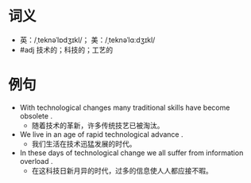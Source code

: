 # 词义
- 英：/ˌteknəˈlɒdʒɪkl/； 美：/ˌteknəˈlɑːdʒɪkl/
- #adj 技术的；科技的；工艺的
# 例句
- With technological changes many traditional skills have become obsolete .
	- 随着技术的革新，许多传统技艺已被淘汰。
- We live in an age of rapid technological advance .
	- 我们生活在技术迅猛发展的时代。
- In these days of technological change we all suffer from information overload .
	- 在这科技日新月异的时代，过多的信息使人人都应接不暇。
